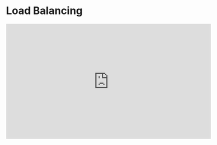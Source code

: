 # Load Balancing

<iframe width="560" height="315" src="https://www.youtube.com/embed/Y8bBtwb2MTs?si=Gz8tNscg73AhD2K9" title="YouTube video player" frameborder="0" allow="accelerometer; autoplay; clipboard-write; encrypted-media; gyroscope; picture-in-picture; web-share" referrerpolicy="strict-origin-when-cross-origin" allowfullscreen></iframe>